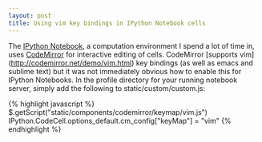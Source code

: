 ```yaml
---
layout: post
title: Using vim key bindings in IPython Notebook cells
---
```


The [IPython Notebook](http://ipython.org/notebook.html), a computation
environment I spend a lot of time in, uses [CodeMirror](http://codemirror.net)
for interactive editing of cells.  CodeMirror [supports vim]
(http://codemirror.net/demo/vim.html) key bindings (as well as emacs and
sublime text) but it was not immediately obvious how to enable this for IPython
Notebooks.  In the profile directory for your running notebook server, simply
add the following to static/custom/custom.js:

{% highlight javascript %}
$.getScript("static/components/codemirror/keymap/vim.js")
IPython.CodeCell.options_default.cm_config["keyMap"] = "vim"
{% endhighlight %}
